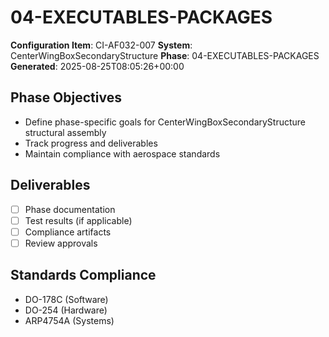 # 04-EXECUTABLES-PACKAGES

**Configuration Item**: CI-AF032-007
**System**: CenterWingBoxSecondaryStructure
**Phase**: 04-EXECUTABLES-PACKAGES
**Generated**: 2025-08-25T08:05:26+00:00

## Phase Objectives
- Define phase-specific goals for CenterWingBoxSecondaryStructure structural assembly
- Track progress and deliverables
- Maintain compliance with aerospace standards

## Deliverables
- [ ] Phase documentation
- [ ] Test results (if applicable)
- [ ] Compliance artifacts
- [ ] Review approvals

## Standards Compliance
- DO-178C (Software)
- DO-254 (Hardware)
- ARP4754A (Systems)

